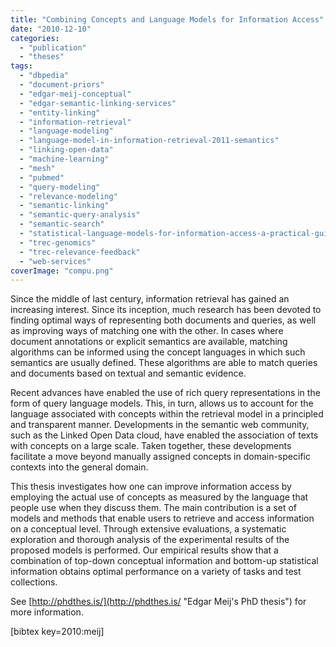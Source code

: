 ```yaml
---
title: "Combining Concepts and Language Models for Information Access"
date: "2010-12-10"
categories:
  - "publication"
  - "theses"
tags:
  - "dbpedia"
  - "document-priors"
  - "edgar-meij-conceptual"
  - "edgar-semantic-linking-services"
  - "entity-linking"
  - "information-retrieval"
  - "language-modeling"
  - "language-model-in-information-retrieval-2011-semantics"
  - "linking-open-data"
  - "machine-learning"
  - "mesh"
  - "pubmed"
  - "query-modeling"
  - "relevance-modeling"
  - "semantic-linking"
  - "semantic-query-analysis"
  - "semantic-search"
  - "statistical-language-models-for-information-access-a-practical-guide"
  - "trec-genomics"
  - "trec-relevance-feedback"
  - "web-services"
coverImage: "compu.png"
---
```


Since the middle of last century, information retrieval has gained an increasing interest. Since its inception, much research has been devoted to finding optimal ways of representing both documents and queries, as well as improving ways of matching one with the other. In cases where document annotations or explicit semantics are available, matching algorithms can be informed using the concept languages in which such semantics are usually defined. These algorithms are able to match queries and documents based on textual and semantic evidence.

Recent advances have enabled the use of rich query representations in the form of query language models. This, in turn, allows us to account for the language associated with concepts within the retrieval model in a principled and transparent manner. Developments in the semantic web community, such as the Linked Open Data cloud, have enabled the association of texts with concepts on a large scale. Taken together, these developments facilitate a move beyond manually assigned concepts in domain-specific contexts into the general domain.

This thesis investigates how one can improve information access by employing the actual use of concepts as measured by the language that people use when they discuss them. The main contribution is a set of models and methods that enable users to retrieve and access information on a conceptual level. Through extensive evaluations, a systematic exploration and thorough analysis of the experimental results of the proposed models is performed. Our empirical results show that a combination of top-down conceptual information and bottom-up statistical information obtains optimal performance on a variety of tasks and test collections.

See [http://phdthes.is/](http://phdthes.is/ "Edgar Meij's PhD thesis") for more information.

\[bibtex key=2010:meij\]
